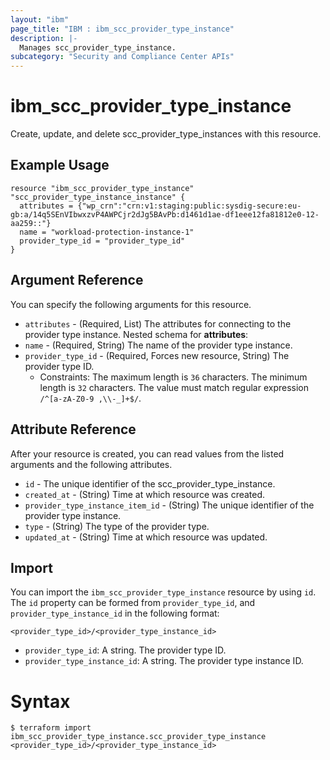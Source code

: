 ```yaml
---
layout: "ibm"
page_title: "IBM : ibm_scc_provider_type_instance"
description: |-
  Manages scc_provider_type_instance.
subcategory: "Security and Compliance Center APIs"
---
```


# ibm_scc_provider_type_instance

Create, update, and delete scc_provider_type_instances with this resource.

## Example Usage

```hcl
resource "ibm_scc_provider_type_instance" "scc_provider_type_instance_instance" {
  attributes = {"wp_crn":"crn:v1:staging:public:sysdig-secure:eu-gb:a/14q5SEnVIbwxzvP4AWPCjr2dJg5BAvPb:d1461d1ae-df1eee12fa81812e0-12-aa259::"}
  name = "workload-protection-instance-1"
  provider_type_id = "provider_type_id"
}
```

## Argument Reference

You can specify the following arguments for this resource.

* `attributes` - (Required, List) The attributes for connecting to the provider type instance.
Nested schema for **attributes**:
* `name` - (Required, String) The name of the provider type instance.
* `provider_type_id` - (Required, Forces new resource, String) The provider type ID.
  * Constraints: The maximum length is `36` characters. The minimum length is `32` characters. The value must match regular expression `/^[a-zA-Z0-9 ,\\-_]+$/`.

## Attribute Reference

After your resource is created, you can read values from the listed arguments and the following attributes.

* `id` - The unique identifier of the scc_provider_type_instance.
* `created_at` - (String) Time at which resource was created.
* `provider_type_instance_item_id` - (String) The unique identifier of the provider type instance.
* `type` - (String) The type of the provider type.
* `updated_at` - (String) Time at which resource was updated.


## Import

You can import the `ibm_scc_provider_type_instance` resource by using `id`.
The `id` property can be formed from `provider_type_id`, and `provider_type_instance_id` in the following format:

```
<provider_type_id>/<provider_type_instance_id>
```
* `provider_type_id`: A string. The provider type ID.
* `provider_type_instance_id`: A string. The provider type instance ID.

# Syntax
```
$ terraform import ibm_scc_provider_type_instance.scc_provider_type_instance <provider_type_id>/<provider_type_instance_id>
```
